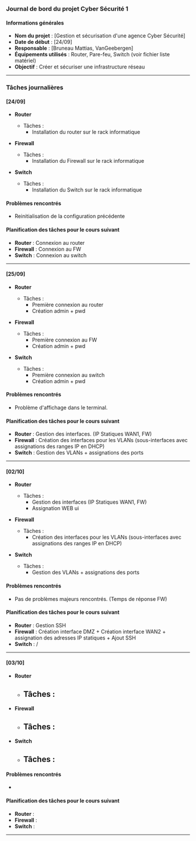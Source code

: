 ### Journal de bord du projet Cyber Sécurité 1

#### Informations générales
- **Nom du projet** : [Gestion et sécurisation d'une agence Cyber Sécurité]
- **Date de début** : [24/09]
- **Responsable** : [Bruneau Mattias, VanGeebergen]
- **Équipements utilisés** : Router, Pare-feu, Switch (voir fichier liste matériel)
- **Objectif** : Créer et sécuriser une infrastructure réseau

---

### Tâches journalières

#### [24/09]
- **Router**
  - Tâches :
    - Installation du router sur le rack informatique

- **Firewall**
  - Tâches :
    - Installation du Firewall sur le rack informatique

- **Switch**
  - Tâches :
    - Installation du Switch sur le rack informatique


#### Problèmes rencontrés
- Reinitialisation de la configuration précédente

#### Planification des tâches pour le cours suivant
- **Router** : Connexion au router
- **Firewall** : Connexion au FW
- **Switch** :  Connexion au switch

---


#### [25/09]
- **Router**
  - Tâches :
    - Première connexion au router
    - Création admin + pwd

- **Firewall**
  - Tâches :
    - Première connexion au FW
    - Création admin + pwd

- **Switch**
  - Tâches :
    - Première connexion au switch
    - Création admin + pwd


#### Problèmes rencontrés
- Problème d'affichage dans le terminal.

#### Planification des tâches pour le cours suivant
- **Router** : Gestion des interfaces. (IP Statiques WAN1, FW)
- **Firewall** : Création des interfaces pour les VLANs (sous-interfaces avec assignations des ranges IP en DHCP)
- **Switch** : Gestion des VLANs + assignations des ports 

---

#### [02/10]
- **Router**
  - Tâches :
    - Gestion des interfaces (IP Statiques WAN1, FW)
    - Assignation WEB ui 

- **Firewall**
  - Tâches :
    - Création des interfaces pour les VLANs (sous-interfaces avec assignations des ranges IP en DHCP)

- **Switch**
  - Tâches :
    - Gestion des VLANs + assignations des ports 


#### Problèmes rencontrés
- Pas de problèmes majeurs rencontrés. (Temps de réponse FW)

#### Planification des tâches pour le cours suivant
- **Router** : Gestion SSH
- **Firewall** : Création interface DMZ + Création interface WAN2 + assignation des adresses IP statiques + Ajout SSH
- **Switch** : /

---

#### [03/10]
- **Router**
  - Tâches :
    - 

- **Firewall**
  - Tâches :
    - 

- **Switch**
  - Tâches :
    - 


#### Problèmes rencontrés
- 

#### Planification des tâches pour le cours suivant
- **Router** : 
- **Firewall** : 
- **Switch** : 

---